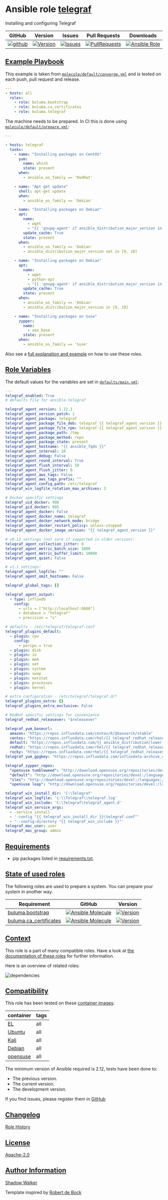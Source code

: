 # Ansible role [telegraf](https://galaxy.ansible.com/ui/standalone/roles/buluma/telegraf/documentation)

Installing and configuring Telegraf

|GitHub|Version|Issues|Pull Requests|Downloads|
|------|-------|------|-------------|---------|
|[![github](https://github.com/buluma/ansible-role-telegraf/actions/workflows/molecule.yml/badge.svg)](https://github.com/buluma/ansible-role-telegraf/actions/workflows/molecule.yml)|[![Version](https://img.shields.io/github/release/buluma/ansible-role-telegraf.svg)](https://github.com/buluma/ansible-role-telegraf/releases/)|[![Issues](https://img.shields.io/github/issues/buluma/ansible-role-telegraf.svg)](https://github.com/buluma/ansible-role-telegraf/issues/)|[![PullRequests](https://img.shields.io/github/issues-pr-closed-raw/buluma/ansible-role-telegraf.svg)](https://github.com/buluma/ansible-role-telegraf/pulls/)|[![Ansible Role](https://img.shields.io/ansible/role/d/buluma/telegraf)](https://galaxy.ansible.com/ui/standalone/roles/buluma/telegraf/documentation)|

## [Example Playbook](#example-playbook)

This example is taken from [`molecule/default/converge.yml`](https://github.com/buluma/ansible-role-telegraf/blob/master/molecule/default/converge.yml) and is tested on each push, pull request and release.

```yaml
---
- hosts: all
  roles:
    - role: buluma.bootstrap
    - role: buluma.ca_certificates
    - role: buluma.telegraf
```

The machine needs to be prepared. In CI this is done using [`molecule/default/prepare.yml`](https://github.com/buluma/ansible-role-telegraf/blob/master/molecule/default/prepare.yml):

```yaml
---

- hosts: telegraf
  tasks:
    - name: "Installing packages on CentOS"
      yum:
        name: which
        state: present
      when:
        - ansible_os_family == 'RedHat'

    - name: "Apt get update"
      shell: apt-get update
      when:
        - ansible_os_family == 'Debian'

    - name: "Installing packages on Debian"
      apt:
        name:
          - wget
          - "{{ 'gnupg-agent' if ansible_distribution_major_version in ['8', '18', '16'] else 'gpg-agent' }}"
        update_cache: True
        state: present
      when:
        - ansible_os_family == 'Debian'
        - ansible_distribution_major_version not in [9, 10]

    - name: "Installing packages on Debian"
      apt:
        name:
          - wget
          - python-apt
          - "{{ 'gnupg-agent' if ansible_distribution_major_version in ['8', '18', '16'] else 'gpg-agent' }}"
        update_cache: True
        state: present
      when:
        - ansible_os_family == 'Debian'
        - ansible_distribution_major_version in [9, 10]

    - name: "Installing packages on Suse"
      zypper:
        name:
          - aaa_base
        state: present
      when:
        - ansible_os_family == 'Suse'
```

Also see a [full explanation and example](https://buluma.github.io/how-to-use-these-roles.html) on how to use these roles.

## [Role Variables](#role-variables)

The default values for the variables are set in [`defaults/main.yml`](https://github.com/buluma/ansible-role-telegraf/blob/master/defaults/main.yml):

```yaml
---
telegraf_enabled: True
# defaults file for ansible-telegraf

telegraf_agent_version: 1.22.1
telegraf_agent_version_patch: 1
telegraf_agent_package: telegraf
telegraf_agent_package_file_deb: telegraf_{{ telegraf_agent_version }}-{{ telegraf_agent_version_patch }}_{{ telegraf_agent_package_arch }}.deb
telegraf_agent_package_file_rpm: telegraf-{{ telegraf_agent_version }}-{{ telegraf_agent_version_patch }}.{{ ansible_architecture }}.rpm
telegraf_agent_package_path: /tmp
telegraf_agent_package_method: repo
telegraf_agent_package_state: present
telegraf_agent_hostname: "{{ ansible_fqdn }}"
telegraf_agent_interval: 10
telegraf_agent_debug: False
telegraf_agent_round_interval: True
telegraf_agent_flush_interval: 10
telegraf_agent_flush_jitter: 0
telegraf_agent_aws_tags: False
telegraf_agent_aws_tags_prefix: ""
telegraf_agent_config_path: /etc/telegraf
telegraf_win_logfile_rotation_max_archives: 3

# Docker specific settings
telegraf_uid_docker: 998
telegraf_gid_docker: 995
telegraf_agent_docker: False
telegraf_agent_docker_name: telegraf
telegraf_agent_docker_network_mode: bridge
telegraf_agent_docker_restart_policy: unless-stopped
telegraf_agent_docker_image_version: "{{ telegraf_agent_version }}"

# v0.13 settings (not sure if supported in older version):
telegraf_agent_collection_jitter: 0
telegraf_agent_metric_batch_size: 1000
telegraf_agent_metric_buffer_limit: 10000
telegraf_agent_quiet: False

# v1.1 settings:
telegraf_agent_logfile: ""
telegraf_agent_omit_hostname: False

telegraf_global_tags: []

telegraf_agent_output:
  - type: influxdb
    config:
      - urls = ["http://localhost:8086"]
      - database = "telegraf"
      - precision = "s"

# defaults - /etc/telegraf/telegraf.conf
telegraf_plugins_default:
  - plugin: cpu
    config:
      - percpu = true
  - plugin: disk
  - plugin: io
  - plugin: mem
  - plugin: net
  - plugin: system
  - plugin: swap
  - plugin: netstat
  - plugin: processes
  - plugin: kernel

# extra configuration - /etc/telegraf/telegraf.d/*
telegraf_plugins_extra: {}
telegraf_plugins_extra_exclusive: False

# RedHat specific settings for convenience
telegraf_redhat_releasever: "$releasever"

telegraf_yum_baseurl:
  amazon: "https://repos.influxdata.com/centos/6/$basearch/stable"
  centos: "https://repos.influxdata.com/rhel/{{ telegraf_redhat_releasever }}/$basearch/stable"
  default: "https://repos.influxdata.com/{{ ansible_distribution|lower }}/{{ telegraf_redhat_releasever }}/$basearch/stable"
  redhat: "https://repos.influxdata.com/rhel/{{ telegraf_redhat_releasever }}/$basearch/stable"
  rocky: "https://repos.influxdata.com/rhel/{{ telegraf_redhat_releasever }}/$basearch/stable"
telegraf_yum_gpgkey: "https://repos.influxdata.com/influxdata-archive_compat.key"

telegraf_zypper_repos:
  "opensuse tumbleweed": "http://download.opensuse.org/repositories/devel:/languages:/go/openSUSE_Factory/"
  "default": "http://download.opensuse.org/repositories/devel:/languages:/go/openSUSE_Factory/"
  "sles": "http://download.opensuse.org/repositories/devel:/languages:/go/SLE_{{ ansible_distribution_major_version }}_SP{{ ansible_distribution_release }}/"
  "opensuse leap": "http://download.opensuse.org/repositories/devel:/languages:/go/openSUSE_Leap_{{ ansible_distribution_version }}/"

telegraf_win_install_dir: 'C:\Telegraf'
telegraf_win_logfile: 'C:\\Telegraf\\telegraf.log'
telegraf_win_include: 'C:\Telegraf\telegraf_agent.d'
telegraf_win_service_args:
  - -service install
  - '-config "{{ telegraf_win_install_dir }}\telegraf.conf"'
  - '--config-directory "{{ telegraf_win_include }}"'
telegraf_mac_user: user
telegraf_mac_group: admin
```

## [Requirements](#requirements)

- pip packages listed in [requirements.txt](https://github.com/buluma/ansible-role-telegraf/blob/master/requirements.txt).

## [State of used roles](#state-of-used-roles)

The following roles are used to prepare a system. You can prepare your system in another way.

| Requirement | GitHub | Version |
|-------------|--------|--------|
|[buluma.bootstrap](https://galaxy.ansible.com/buluma/bootstrap)|[![Ansible Molecule](https://github.com/buluma/ansible-role-bootstrap/actions/workflows/molecule.yml/badge.svg)](https://github.com/buluma/ansible-role-bootstrap/actions/workflows/molecule.yml)|[![Version](https://img.shields.io/github/release/buluma/ansible-role-bootstrap.svg)](https://github.com/shadowwalker/ansible-role-bootstrap)|
|[buluma.ca_certificates](https://galaxy.ansible.com/buluma/ca_certificates)|[![Ansible Molecule](https://github.com/buluma/ansible-role-ca_certificates/actions/workflows/molecule.yml/badge.svg)](https://github.com/buluma/ansible-role-ca_certificates/actions/workflows/molecule.yml)|[![Version](https://img.shields.io/github/release/buluma/ansible-role-ca_certificates.svg)](https://github.com/shadowwalker/ansible-role-ca_certificates)|

## [Context](#context)

This role is a part of many compatible roles. Have a look at [the documentation of these roles](https://buluma.github.io/) for further information.

Here is an overview of related roles:

![dependencies](https://raw.githubusercontent.com/buluma/ansible-role-telegraf/png/requirements.png "Dependencies")

## [Compatibility](#compatibility)

This role has been tested on these [container images](https://hub.docker.com/u/buluma):

|container|tags|
|---------|----|
|[EL](https://hub.docker.com/repository/docker/buluma/enterpriselinux/general)|all|
|[Ubuntu](https://hub.docker.com/repository/docker/buluma/ubuntu/general)|all|
|[Kali](https://hub.docker.com/repository/docker/buluma/kali/general)|all|
|[Debian](https://hub.docker.com/repository/docker/buluma/debian/general)|all|
|[opensuse](https://hub.docker.com/repository/docker/buluma/opensuse/general)|all|

The minimum version of Ansible required is 2.12, tests have been done to:

- The previous version.
- The current version.
- The development version.

If you find issues, please register them in [GitHub](https://github.com/buluma/ansible-role-telegraf/issues)

## [Changelog](#changelog)

[Role History](https://github.com/buluma/ansible-role-telegraf/blob/master/CHANGELOG.md)

## [License](#license)

[Apache-2.0](https://github.com/buluma/ansible-role-telegraf/blob/master/LICENSE)

## [Author Information](#author-information)

[Shadow Walker](https://buluma.github.io/)


Template inspired by [Robert de Bock](https://github.com/robertdebock)

